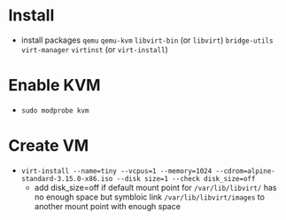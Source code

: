 # Install
- install packages `qemu` `qemu-kvm` `libvirt-bin` (or `libvirt`) `bridge-utils` `virt-manager` `virtinst` (or `virt-install`)

# Enable KVM
- `sudo modprobe kvm`

# Create VM
- `virt-install --name=tiny --vcpus=1 --memory=1024 --cdrom=alpine-standard-3.15.0-x86.iso --disk size=1 --check disk_size=off`
  - add disk_size=off if default mount point for `/var/lib/libvirt/` has no enough space but symbloic link `/var/lib/libvirt/images` to another mount point with enough space
